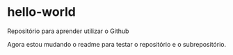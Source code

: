 # hello-world
Repositório para aprender utilizar o Github


Agora estou mudando o readme para testar o repositório e o subrepositório.
